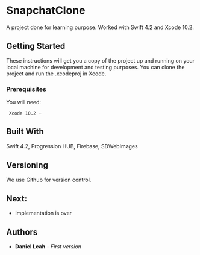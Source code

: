 # SnapchatClone

A project done for learning purpose. Worked with Swift 4.2 and Xcode 10.2.

## Getting Started

These instructions will get you a copy of the project up and running on your local machine for development and testing purposes. You can clone the project and run the .xcodeproj in Xcode.

### Prerequisites
You will need:
```
 Xcode 10.2 +
```

## Built With

Swift 4.2, Progression HUB, Firebase, SDWebImages

## Versioning

We use Github for version control. 

## Next:

* Implementation is over

## Authors

* **Daniel Leah** - *First version*
